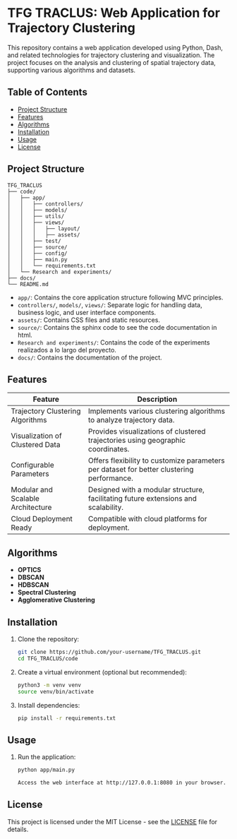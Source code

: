 # TFG TRACLUS: Web Application for Trajectory Clustering

This repository contains a web application developed using Python, Dash, and related technologies for trajectory clustering and visualization. The project focuses on the analysis and clustering of spatial trajectory data, supporting various algorithms and datasets.

## Table of Contents

- [Project Structure](#project-structure)
- [Features](#features)
- [Algorithms](#algorithms)
- [Installation](#installation)
- [Usage](#usage)
- [License](#license)

## Project Structure

```plaintext
TFG_TRACLUS  
├── code/  
│   ├── app/  
│   │   ├── controllers/  
│   │   ├── models/  
│   │   ├── utils/  
│   │   ├── views/  
│   │   │   ├── layout/  
│   │   │   ├── assets/  
│   │   ├── test/  
│   │   ├── source/  
│   │   ├── config/  
│   │   ├── main.py  
│   │   └── requirements.txt  
│   └── Research and experiments/  
├── docs/  
└── README.md 
``` 

- `app/`: Contains the core application structure following MVC principles.
- `controllers/`, `models/`, `views/`: Separate logic for handling data, business logic, and user interface components.
- `assets/`: Contains CSS files and static resources.
- `source/`: Contains the sphinx code to see the code documentation in html.
- `Research and experiments/`: Contains the code of the experiments realizados a lo largo del proyecto.
- `docs/`: Contains the documentation of the project.

## Features

| Feature                           | Description                                                                               |
|-----------------------------------|-------------------------------------------------------------------------------------------|
| Trajectory Clustering Algorithms  | Implements various clustering algorithms to analyze trajectory data.                      |
| Visualization of Clustered Data   | Provides visualizations of clustered trajectories using geographic coordinates.           |
| Configurable Parameters           | Offers flexibility to customize parameters per dataset for better clustering performance. |
| Modular and Scalable Architecture | Designed with a modular structure, facilitating future extensions and scalability.        |
| Cloud Deployment Ready            | Compatible with cloud platforms for deployment.                                           |

## Algorithms

- **OPTICS**
- **DBSCAN**
- **HDBSCAN**
- **Spectral Clustering**
- **Agglomerative Clustering**

## Installation

1. Clone the repository:
    ```bash
    git clone https://github.com/your-username/TFG_TRACLUS.git
    cd TFG_TRACLUS/code

2. Create a virtual environment (optional but recommended):
    ```bash
    python3 -m venv venv
    source venv/bin/activate

3. Install dependencies:
    ```bash
    pip install -r requirements.txt

## Usage

1. Run the application:
    ```bash
    python app/main.py

    Access the web interface at http://127.0.0.1:8080 in your browser.

## License
This project is licensed under the MIT License - see the [LICENSE](./LICENSE) file for details.
